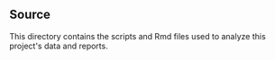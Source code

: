 ## Source

This directory contains the scripts and Rmd files used to analyze this project's data and reports.
